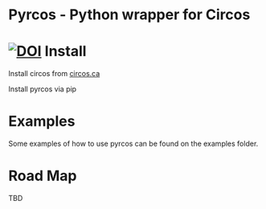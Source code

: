 Pyrcos - Python wrapper for Circos
======
[![DOI](https://zenodo.org/badge/19300/biosustain/pyrcos.svg)](https://zenodo.org/badge/latestdoi/19300/biosustain/pyrcos)
Install
=======

Install circos from [circos.ca](http://circos.ca)

Install pyrcos via pip


Examples
========

Some examples of how to use pyrcos can be found on the examples folder.

Road Map
========

TBD

